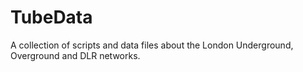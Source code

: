 # TubeData
A collection of scripts and data files about the London Underground, Overground and DLR networks. 
